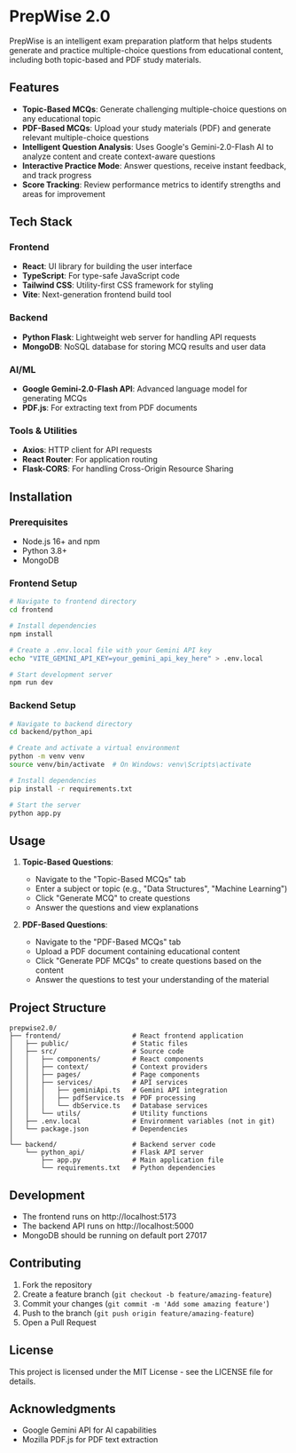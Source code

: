# PrepWise 2.0

PrepWise is an intelligent exam preparation platform that helps students generate and practice multiple-choice questions from educational content, including both topic-based and PDF study materials.

## Features

- **Topic-Based MCQs**: Generate challenging multiple-choice questions on any educational topic
- **PDF-Based MCQs**: Upload your study materials (PDF) and generate relevant multiple-choice questions
- **Intelligent Question Analysis**: Uses Google's Gemini-2.0-Flash AI to analyze content and create context-aware questions
- **Interactive Practice Mode**: Answer questions, receive instant feedback, and track progress
- **Score Tracking**: Review performance metrics to identify strengths and areas for improvement

## Tech Stack

### Frontend
- **React**: UI library for building the user interface
- **TypeScript**: For type-safe JavaScript code
- **Tailwind CSS**: Utility-first CSS framework for styling
- **Vite**: Next-generation frontend build tool

### Backend
- **Python Flask**: Lightweight web server for handling API requests
- **MongoDB**: NoSQL database for storing MCQ results and user data

### AI/ML
- **Google Gemini-2.0-Flash API**: Advanced language model for generating MCQs
- **PDF.js**: For extracting text from PDF documents

### Tools & Utilities
- **Axios**: HTTP client for API requests
- **React Router**: For application routing
- **Flask-CORS**: For handling Cross-Origin Resource Sharing

## Installation

### Prerequisites
- Node.js 16+ and npm
- Python 3.8+
- MongoDB

### Frontend Setup
```bash
# Navigate to frontend directory
cd frontend

# Install dependencies
npm install

# Create a .env.local file with your Gemini API key
echo "VITE_GEMINI_API_KEY=your_gemini_api_key_here" > .env.local

# Start development server
npm run dev
```

### Backend Setup
```bash
# Navigate to backend directory
cd backend/python_api

# Create and activate a virtual environment
python -m venv venv
source venv/bin/activate  # On Windows: venv\Scripts\activate

# Install dependencies
pip install -r requirements.txt

# Start the server
python app.py
```

## Usage

1. **Topic-Based Questions**:
   - Navigate to the "Topic-Based MCQs" tab
   - Enter a subject or topic (e.g., "Data Structures", "Machine Learning")
   - Click "Generate MCQ" to create questions
   - Answer the questions and view explanations

2. **PDF-Based Questions**:
   - Navigate to the "PDF-Based MCQs" tab
   - Upload a PDF document containing educational content
   - Click "Generate PDF MCQs" to create questions based on the content
   - Answer the questions to test your understanding of the material

## Project Structure

```
prepwise2.0/
├── frontend/                  # React frontend application
│   ├── public/                # Static files
│   ├── src/                   # Source code
│   │   ├── components/        # React components
│   │   ├── context/           # Context providers
│   │   ├── pages/             # Page components
│   │   ├── services/          # API services
│   │   │   ├── geminiApi.ts   # Gemini API integration
│   │   │   ├── pdfService.ts  # PDF processing
│   │   │   └── dbService.ts   # Database services
│   │   └── utils/             # Utility functions
│   ├── .env.local             # Environment variables (not in git)
│   └── package.json           # Dependencies
│
└── backend/                   # Backend server code
    └── python_api/            # Flask API server
        ├── app.py             # Main application file
        └── requirements.txt   # Python dependencies
```

## Development

- The frontend runs on http://localhost:5173
- The backend API runs on http://localhost:5000
- MongoDB should be running on default port 27017

## Contributing

1. Fork the repository
2. Create a feature branch (`git checkout -b feature/amazing-feature`)
3. Commit your changes (`git commit -m 'Add some amazing feature'`)
4. Push to the branch (`git push origin feature/amazing-feature`)
5. Open a Pull Request

## License

This project is licensed under the MIT License - see the LICENSE file for details.

## Acknowledgments

- Google Gemini API for AI capabilities
- Mozilla PDF.js for PDF text extraction
